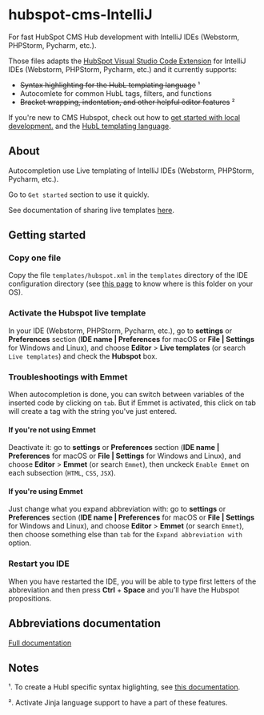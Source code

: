# hubspot-cms-IntelliJ

For fast HubSpot CMS Hub development with IntelliJ IDEs (Webstorm, PHPStorm, Pycharm, etc.).

Those files adapts the [HubSpot Visual Studio Code Extension](https://github.com/HubSpot/hubspot-cms-vscode) for IntelliJ IDEs (Webstorm, PHPStorm, Pycharm, etc.) and it currently supports:
- ~~Syntax highlighting for the HubL templating language~~ ¹
- Autocomlete for common HubL tags, filters, and functions
- ~~Bracket wrapping, indentation, and other helpful editor features~~ ²

If you're new to CMS Hubspot, check out how to [get started with local development.](https://designers.hubspot.com/docs/tools/local-development) and the [HubL templating language](https://designers.hubspot.com/docs/hubl/intro-to-hubl).

## About 

Autocompletion use Live templating of IntelliJ IDEs (Webstorm, PHPStorm, Pycharm, etc.).

Go to `Get started` section to use it quickly.

See documentation of sharing live templates [here](https://www.jetbrains.com/help/idea/sharing-live-templates.html). 

## Getting started

### Copy one file
Copy the file `templates/hubspot.xml` in the `templates` directory of the IDE configuration directory (see [this page](https://www.jetbrains.com/help/idea/tuning-the-ide.html#config-directory) to know where is this folder on your OS).

### Activate the Hubspot live template
In your IDE (Webstorm, PHPStorm, Pycharm, etc.), go to **settings** or **Preferences** section (**IDE name | Preferences** for macOS or **File | Settings** for Windows and Linux), and choose **Editor** > **Live templates** (or search `Live templates`) and check the **Hubspot** box.
 
### Troubleshootings with Emmet
When autocompletion is done, you can switch between variables of the inserted code by clicking on `tab`. But if Emmet is activated, this click on tab will create a tag with the string you've just entered.

#### If you're not using Emmet
Deactivate it: go to **settings** or **Preferences** section (**IDE name | Preferences** for macOS or **File | Settings** for Windows and Linux), and choose **Editor** > **Emmet** (or search `Emmet`), then unckeck `Enable Emmet` on each subsection (`HTML`, `CSS`, `JSX`).

#### If you're using Emmet
Just change what you expand abbreviation with: go to **settings** or **Preferences** section (**IDE name | Preferences** for macOS or **File | Settings** for Windows and Linux), and choose **Editor** > **Emmet** (or search `Emmet`), then choose something else than `tab` for the `Expand abbreviation with` option.

### Restart you IDE
When you have restarted the IDE, you will be able to type first letters of the abbreviation and then press **Ctrl** + **Space** and you'll have the Hubspot propositions.

## Abbreviations documentation

[Full documentation](REFERENCES.md)

## Notes
¹. To create a Hubl specific syntax higlighting, see [this documentation](https://jetbrains.org/intellij/sdk/docs/reference_guide/custom_language_support.html).

². Activate Jinja language support to have a part of these features.